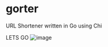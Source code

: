 # gorter
URL Shortener written in Go using Chi

LETS GO
![image](https://github.com/frankie-mur/gorter/assets/34355192/d8a1bfc4-a2f9-415d-87be-e74c6c05ec71)
